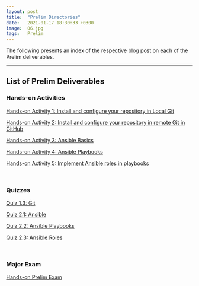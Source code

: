 ```yaml
---
layout: post
title:  "Prelim Directories"
date:   2021-01-17 18:30:33 +0300
image:  06.jpg
tags:   Prelim
---
```

The following presents an index of the respective blog post on each of the Prelim deliverables.

***

## List of Prelim Deliverables

### Hands-on Activities

<p><a href="https://jpcabral-tip.github.io/hands-on-act-1/">Hands-on Activity 1: Install and configure your repository in Local Git</a></p>

<p><a href="https://jpcabral-tip.github.io/hands-on-act-2/">Hands-on Activity 2: Install and configure your repository in remote Git in GitHub</a></p>

<p><a href="https://jpcabral-tip.github.io/hands-on-act-3/">Hands-on Activity 3: Ansible Basics</a></p>

<p><a href="https://jpcabral-tip.github.io/hands-on-act-4/">Hands-on Activity 4: Ansible Playbooks</a></p>

<p><a href="https://jpcabral-tip.github.io/hands-on-act-5/">Hands-on Activity 5: Implement Ansible roles in playbooks</a></p>

<br>

### Quizzes

<p><a href="https://jpcabral-tip.github.io/quiz13/">Quiz 1.3: Git</a></p>

<p><a href="https://jpcabral-tip.github.io/quiz21/">Quiz 2.1: Ansible</a></p>

<p><a href="https://jpcabral-tip.github.io/quiz22/">Quiz 2.2: Ansible Playbooks</a></p>

<p><a href="https://jpcabral-tip.github.io/quiz23/">Quiz 2.3: Ansible Roles</a></p>

<br>

### Major Exam

<p><a href="https://jpcabral-tip.github.io/prelim-exam/">Hands-on Prelim Exam</a></p>